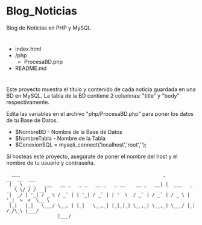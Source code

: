 # Blog_Noticias
Blog de Noticias en PHP y MySQL

#

- index.html
- /php
  - ProcesaBD.php
- README.md

#

Este proyecto muestra el título y contenido de cada noticia guardada en una BD en MySQL.
La tabla de la BD contiene 2 columnas: "title" y "body" respectivamente.

Edita las variables en el archivo "php/ProcesaBD.php" para poner los datos de tu Base de Datos.

- $NombreBD - Nombre de la Base de Datos
- $NombreTabla - Nombre de la Tabla
- $ConexionSQL = mysqli_connect('localhost','root','');

Si hosteas este proyecto, asegúrate de poner el nombre del host y el nombre de tu usuario y contraseña.
```
  ___                                                     _              __  __  ___ 
 | _ \  _ _   ___   __ _   _ _   __ _   _ __    __ _   __| |  ___   _ _  \ \/ / / __|
 |  _/ | '_| / _ \ / _` | | '_| / _` | | '  \  / _` | / _` | / _ \ | '_|  >  <  \__ \
 |_|   |_|   \___/ \__, | |_|   \__,_| |_|_|_| \__,_| \__,_| \___/ |_|   /_/\_\ |___/
                   |___/                                                             
```
